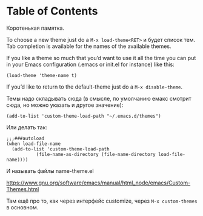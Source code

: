 
# Table of Contents



<div class="preview" id="orgc581539">
<p>
Коротенькая памятка.
</p>

</div>

To choose a new theme just do a `M-x load-theme<RET>` и будет список тем. Tab completion is available for the names of the available themes.

If you like a theme so much that you’d want to use it all the time you can put in your Emacs configuration (.emacs or init.el for instance) like this:

    (load-theme 'theme-name t)

If you’d like to return to the default-theme just do a `M-x disable-theme`.

Темы надо складывать сюда (в смысле, по умолчанию емакс смотрит сюда, но можно указать и другое значение):

    (add-to-list 'custom-theme-load-path "~/.emacs.d/themes")

Или делать так:

    ;;;###autoload
    (when load-file-name
      (add-to-list 'custom-theme-load-path
    	       (file-name-as-directory (file-name-directory load-file-name))))

И называть файлы name-theme.el

<https://www.gnu.org/software/emacs/manual/html_node/emacs/Custom-Themes.html>

Там ещё про то, как через интерфейс customize, через `M-x custom-themes` в основном. 


